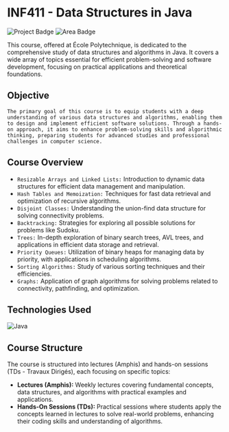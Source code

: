 # INF411 - Data Structures in Java

![Project Badge](https://img.shields.io/badge/Course-École_Polytechnique-blue) ![Area Badge](https://img.shields.io/badge/Subject-Data_Structures_and_Algorithms-orange)

This course, offered at École Polytechnique, is dedicated to the comprehensive study of data structures and algorithms in Java. It covers a wide array of topics essential for efficient problem-solving and software development, focusing on practical applications and theoretical foundations.

## Objective
```
The primary goal of this course is to equip students with a deep understanding of various data structures and algorithms, enabling them to design and implement efficient software solutions. Through a hands-on approach, it aims to enhance problem-solving skills and algorithmic thinking, preparing students for advanced studies and professional challenges in computer science.
```

## Course Overview

- `Resizable Arrays and Linked Lists:` Introduction to dynamic data structures for efficient data management and manipulation.
- `Hash Tables and Memoization:` Techniques for fast data retrieval and optimization of recursive algorithms.
- `Disjoint Classes:` Understanding the union-find data structure for solving connectivity problems.
- `Backtracking:` Strategies for exploring all possible solutions for problems like Sudoku.
- `Trees:` In-depth exploration of binary search trees, AVL trees, and applications in efficient data storage and retrieval.
- `Priority Queues:` Utilization of binary heaps for managing data by priority, with applications in scheduling algorithms.
- `Sorting Algorithms:` Study of various sorting techniques and their efficiencies.
- `Graphs:` Application of graph algorithms for solving problems related to connectivity, pathfinding, and optimization.

## Technologies Used

![Java](https://img.shields.io/badge/Java-%23ED8B00.svg?style=for-the-badge&logo=java&logoColor=white)

## Course Structure

The course is structured into lectures (Amphis) and hands-on sessions (TDs - Travaux Dirigés), each focusing on specific topics:

- **Lectures (Amphis):** Weekly lectures covering fundamental concepts, data structures, and algorithms with practical examples and applications.
- **Hands-On Sessions (TDs):** Practical sessions where students apply the concepts learned in lectures to solve real-world problems, enhancing their coding skills and understanding of algorithms.


